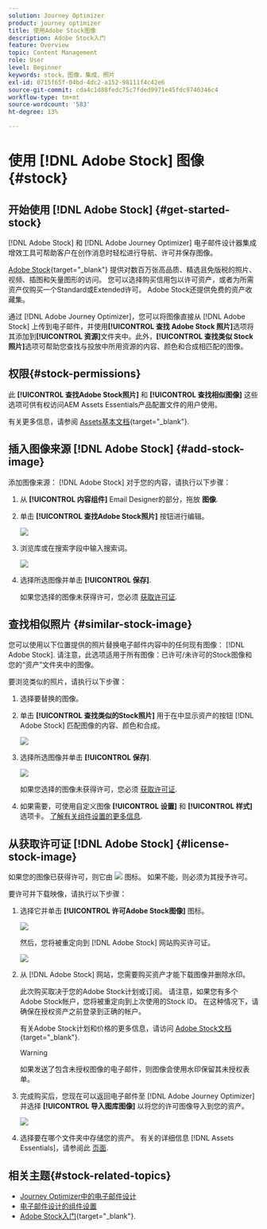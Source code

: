 ```yaml
---
solution: Journey Optimizer
product: journey optimizer
title: 使用Adobe Stock图像
description: Adobe Stock入门
feature: Overview
topic: Content Management
role: User
level: Beginner
keywords: stock，图像，集成，照片
exl-id: 0715f65f-04bd-4dc2-a152-98111f4c42e6
source-git-commit: cda4c1d88fedc75c7fded9971e45fdc9740346c4
workflow-type: tm+mt
source-wordcount: '583'
ht-degree: 13%

---
```


# 使用 [!DNL Adobe Stock] 图像 {#stock}

## 开始使用 [!DNL Adobe Stock] {#get-started-stock}

[!DNL Adobe Stock] 和 [!DNL Adobe Journey Optimizer] 电子邮件设计器集成增效工具可帮助客户在创作消息时轻松进行导航、许可并保存图像。

[Adobe Stock](https://helpx.adobe.com/stock/get-started.html){target="_blank"} 提供对数百万张高品质、精选且免版税的照片、视频、插图和矢量图形的访问。 您可以选择购买信用包以许可资产，或者为所需资产仅购买一个Standard或Extended许可。 Adobe Stock还提供免费的资产收藏集。

通过 [!DNL Adobe Journey Optimizer]，您可以将图像直接从 [!DNL Adobe Stock] 上传到电子邮件，并使用&#x200B;**[!UICONTROL 查找 Adobe Stock 照片]**&#x200B;选项将其添加到&#x200B;**[!UICONTROL 资源]**&#x200B;文件夹中。此外，**[!UICONTROL 查找类似 Stock 照片]**&#x200B;选项可帮助您查找与投放中所用资源的内容、颜色和合成相匹配的图像。

## 权限{#stock-permissions}

此 **[!UICONTROL 查找Adobe Stock照片]** 和 **[!UICONTROL 查找相似图像]** 这些选项可供有权访问AEM Assets Essentials产品配置文件的用户使用。

有关更多信息，请参阅 [Assets基本文档](https://experienceleague.adobe.com/docs/experience-manager-assets-essentials/help/get-started-admins/deploy-administer.html#add-users-to-essentials){target="_blank"}.

## 插入图像来源 [!DNL Adobe Stock] {#add-stock-image}

添加图像来源： [!DNL Adobe Stock] 对于您的内容，请执行以下步骤：

1. 从 **[!UICONTROL 内容组件]** Email Designer的部分，拖放 **图像**.

1. 单击 **[!UICONTROL 查找Adobe Stock照片]** 按钮进行编辑。

   ![](assets/stock-find-photos.png)

1. 浏览库或在搜索字段中输入搜索词。

   ![](assets/stock-select-from-lib.png)

1. 选择所选图像并单击 **[!UICONTROL 保存]**.

   如果您选择的图像未获得许可，您必须 [获取许可证](#license-stock-image).

## 查找相似照片 {#similar-stock-image}

您可以使用以下位置提供的照片替换电子邮件内容中的任何现有图像： [!DNL Adobe Stock]. 请注意，此选项适用于所有图像：已许可/未许可的Stock图像和您的“资产”文件夹中的图像。

要浏览类似的照片，请执行以下步骤：

1. 选择要替换的图像。
1. 单击 **[!UICONTROL 查找类似的Stock照片]** 用于在中显示资产的按钮 [!DNL Adobe Stock] 匹配图像的内容、颜色和合成。

   ![](assets/stock-similar.png)

1. 选择所选图像并单击 **[!UICONTROL 保存]**.

   ![](assets/stock-similar-results.png)

   如果您选择的图像未获得许可，您必须 [获取许可证](#license-stock-image).

1. 如果需要，可使用自定义图像 **[!UICONTROL 设置]** 和 **[!UICONTROL 样式]** 选项卡。 [了解有关组件设置的更多信息](content-components.md).

## 从获取许可证 [!DNL Adobe Stock] {#license-stock-image}

如果您的图像已获得许可，则它由 ![](assets/stock_10.png) 图标。 如果不能，则必须为其授予许可。

要许可并下载映像，请执行以下步骤：

1. 选择它并单击 **[!UICONTROL 许可Adobe Stock图像]** 图标。

   ![](assets/stock-license-icon.png)

   然后，您将被重定向到 [!DNL Adobe Stock] 网站购买许可证。

   ![](assets/stock-license-photo.png)

1. 从 [!DNL Adobe Stock] 网站，您需要购买资产才能下载图像并删除水印。

   此次购买取决于您的Adobe Stock计划或订阅。 请注意，如果您有多个Adobe Stock帐户，您将被重定向到上次使用的Stock ID。 在这种情况下，请确保在授权资产之前登录到正确的帐户。

   有关Adobe Stock计划和价格的更多信息，请访问 [Adobe Stock文档](https://stock.adobe.com/plans){target="_blank"}.

   >[!WARNING]
   > 如果发送了包含未授权图像的电子邮件，则图像会使用水印保留其未授权表单。

1. 完成购买后，您现在可以返回电子邮件至 [!DNL Adobe Journey Optimizer] 并选择 **[!UICONTROL 导入图库图像]** 以将您的许可图像导入到您的资产。

   ![](assets/stock_6.png)

1. 选择要在哪个文件夹中存储您的资产。 有关的详细信息 [!DNL Assets Essentials]，请参阅此 [页面](assets-essentials.md#get-started-assets-essentials).

## 相关主题{#stock-related-topics}

* [Journey Optimizer中的电子邮件设计](get-started-email-design.md)
* [电子邮件设计的组件设置](content-components.md)
* [Adobe Stock入门](https://helpx.adobe.com/stock/get-started.html){target="_blank"}.

